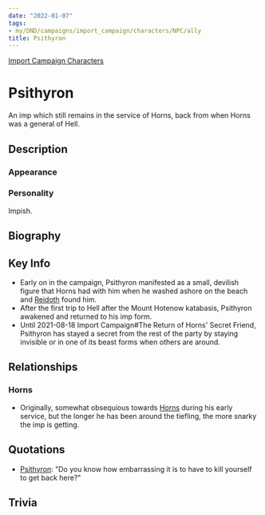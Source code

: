 ```yaml
---
date: "2022-01-07"
tags:
- my/DND/campaigns/import_campaign/characters/NPC/ally
title: Psithyron
---
```


[Import Campaign Characters](/dnd/characters/)

# Psithyron

An imp which still remains in the service of Horns, back from when Horns was a general of Hell.

## Description

### Appearance

### Personality

Impish.

## Biography

## Key Info

- Early on in the campaign, Psithyron manifested as a small, devilish figure that Horns had with him when he washed ashore on the beach and [Reidoth](/dnd/characters/np-cs/reidoth/) found him.
- After the first trip to Hell after the Mount Hotenow katabasis, Psithyron awakened and returned to his imp form.
- Until 2021-08-18 Import Campaign#The Return of Horns' Secret Friend, Psithyron has stayed a secret from the rest of the party by staying invisible or in one of its beast forms when others are around.

## Relationships

### Horns

- Originally, somewhat obsequious towards [Horns](/dnd/characters/horns/) during his early service, but the longer he has been around the tiefling, the more snarky the imp is getting.

## Quotations

- [Psithyron](/dnd/characters/np-cs/psithyron/): "Do you know how embarrassing it is to have to kill yourself to get back here?"

## Trivia
